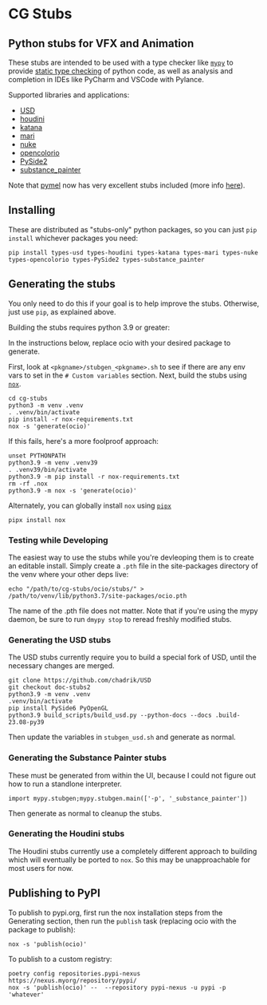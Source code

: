# CG Stubs

## Python stubs for VFX and Animation

These stubs are intended to be used with a type checker like [`mypy`](https://mypy.readthedocs.io/en/stable/) to provide [static type checking](https://realpython.com/python-type-checking/) of python code, as well as analysis and completion in IDEs like PyCharm and VSCode with Pylance.

Supported libraries and applications:

- [USD](https://pypi.org/project/types-usd/)
- [houdini](https://pypi.org/project/types-houdini/)
- [katana](https://pypi.org/project/types-katana/)
- [mari](https://pypi.org/project/types-mari/)
- [nuke](https://pypi.org/project/types-nuke/)
- [opencolorio](https://pypi.org/project/types-opencolorio/)
- [PySide2](https://pypi.org/project/types-PySide2/)
- [substance_painter](https://pypi.org/project/types-substance_painter/)

Note that [pymel](https://pypi.org/project/pymel/) now has very excellent stubs included (more info [here](https://dev.to/chadrik/pymels-new-type-stubs-2die)). 

## Installing

These are distributed as "stubs-only" python packages, so you can just `pip install` whichever packages you need:

```
pip install types-usd types-houdini types-katana types-mari types-nuke types-opencolorio types-PySide2 types-substance_painter
```

## Generating the stubs

You only need to do this if your goal is to help improve the stubs. Otherwise, just use `pip`, as explained above.

Building the stubs requires python 3.9 or greater:

In the instructions below, replace ocio with your desired package to generate.

First, look at `<pkgname>/stubgen_<pkgname>.sh` to see if there are any env vars to set in the `# Custom variables` section.
Next, build the stubs using [`nox`](https://nox.thea.codes/en/stable/index.html).

```
cd cg-stubs
python3 -m venv .venv
. .venv/bin/activate
pip install -r nox-requirements.txt
nox -s 'generate(ocio)'
```

If this fails, here's a more foolproof approach:

```
unset PYTHONPATH
python3.9 -m venv .venv39
. .venv39/bin/activate
python3.9 -m pip install -r nox-requirements.txt
rm -rf .nox
python3.9 -m nox -s 'generate(ocio)'
```

Alternately, you can globally install `nox` using [`pipx`](https://github.com/pypa/pipx)

```commandline
pipx install nox
```

### Testing while Developing

The easiest way to use the stubs while you're devleoping them is to create an editable install.  Simply create a `.pth` file in the site-packages directory of the venv where your other deps live:

```
echo "/path/to/cg-stubs/ocio/stubs/" > /path/to/venv/lib/python3.7/site-packages/ocio.pth
```

The name of the .pth file does not matter.  Note that if you're using the mypy daemon, be sure to run `dmypy stop` to reread freshly modified stubs.

### Generating the USD stubs

The USD stubs currently require you to build a special fork of USD, until the necessary changes are merged.

```
git clone https://github.com/chadrik/USD
git checkout doc-stubs2
python3.9 -m venv .venv
.venv/bin/activate
pip install PySide6 PyOpenGL
python3.9 build_scripts/build_usd.py --python-docs --docs .build-23.08-py39
```

Then update the variables in `stubgen_usd.sh` and generate as normal.

### Generating the Substance Painter stubs

These must be generated from within the UI, because I could not figure out how to run a standlone interpreter.

```
import mypy.stubgen;mypy.stubgen.main(['-p', '_substance_painter'])
```

Then generate as normal to cleanup the stubs.

### Generating the Houdini stubs

The Houdini stubs currently use a completely different approach to building which will eventually be ported to `nox`.  So this may be unapproachable for most users for now.


## Publishing to PyPI

To publish to pypi.org, first run the nox installation steps from the Generating section, then run the `publish` task (replacing ocio with the package to publish):

```
nox -s 'publish(ocio)'
```

To publish to a custom registry:

```
poetry config repositories.pypi-nexus https://nexus.myorg/repository/pypi/
nox -s 'publish(ocio)' --  --repository pypi-nexus -u pypi -p 'whatever'
```
